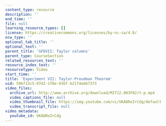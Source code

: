 ```yaml
---
content_type: resource
description: ''
end_time: ''
file: null
learning_resource_types: []
license: https://creativecommons.org/licenses/by-nc-sa/4.0/
ocw_type: ''
optional_tab_title: ''
optional_text: ''
parent_title: 'GFDVII: Taylor columns'
parent_type: CourseSection
related_resources_text: ''
resource_index_text: ''
resourcetype: Video
start_time: ''
title: 'Experiment VII: Taylor-Proudman Theorem'
uid: 59bf13c5-97d2-1f0e-936f-b2174eb67373
video_files:
  archive_url: http://www.archive.org/download/MIT12.003F02/t-p.mp4
  video_captions_file: null
  video_thumbnail_file: https://img.youtube.com/vi/UKA8RoZrCdg/default.jpg
  video_transcript_file: null
video_metadata:
  youtube_id: UKA8RoZrCdg
---
```

